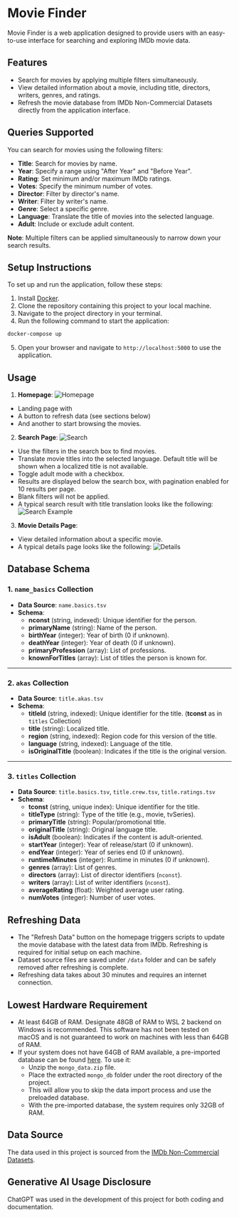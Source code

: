 # Movie Finder

Movie Finder is a web application designed to provide users with an easy-to-use interface for searching and exploring IMDb movie data. 

## Features
- Search for movies by applying multiple filters simultaneously.
- View detailed information about a movie, including title, directors, writers, genres, and ratings.
- Refresh the movie database from IMDb Non-Commercial Datasets directly from the application interface.

## Queries Supported
You can search for movies using the following filters:
- **Title**: Search for movies by name.
- **Year**: Specify a range using "After Year" and "Before Year".
- **Rating**: Set minimum and/or maximum IMDb ratings.
- **Votes**: Specify the minimum number of votes.
- **Director**: Filter by director's name.
- **Writer**: Filter by writer's name.
- **Genre**: Select a specific genre.
- **Language**: Translate the title of movies into the selected language.
- **Adult**: Include or exclude adult content.

**Note**: Multiple filters can be applied simultaneously to narrow down your search results.

## Setup Instructions
To set up and run the application, follow these steps:
1. Install [Docker](https://www.docker.com/).
2. Clone the repository containing this project to your local machine.
3. Navigate to the project directory in your terminal.
4. Run the following command to start the application:

```bash
docker-compose up
```

5. Open your browser and navigate to `http://localhost:5000` to use the application.

## Usage
1. **Homepage**:
![Homepage](images/homepage.png)
- Landing page with
- A button to refresh data (see sections below)
- And another to start browsing the movies.

2. **Search Page**:
![Search](images/search.png)
- Use the filters in the search box to find movies.
- Translate movie titles into the selected language. Default title will be shown when a localized title is not available.
- Toggle adult mode with a checkbox.
- Results are displayed below the search box, with pagination enabled for 10 results per page.
- Blank filters will not be applied.
- A typical search result with title translation looks like the following:
![Search Example](images/search_example.png)

3. **Movie Details Page**:
- View detailed information about a specific movie.
- A typical details page looks like the following:
![Details](images/details.png)

## Database Schema

### 1. `name_basics` Collection
- **Data Source**: `name.basics.tsv`
- **Schema**:
  - **nconst** (string, indexed): Unique identifier for the person.
  - **primaryName** (string): Name of the person.
  - **birthYear** (integer): Year of birth (0 if unknown).
  - **deathYear** (integer): Year of death (0 if unknown).
  - **primaryProfession** (array): List of professions.
  - **knownForTitles** (array): List of titles the person is known for.

---

### 2. `akas` Collection
- **Data Source**: `title.akas.tsv`
- **Schema**:
  - **titleId** (string, indexed): Unique identifier for the title. (**tconst** as in `titles` Collection)
  - **title** (string): Localized title.
  - **region** (string, indexed): Region code for this version of the title.
  - **language** (string, indexed): Language of the title.
  - **isOriginalTitle** (boolean): Indicates if the title is the original version.

---

### 3. `titles` Collection
- **Data Source**: `title.basics.tsv`, `title.crew.tsv`, `title.ratings.tsv`
- **Schema**:
  - **tconst** (string, unique index): Unique identifier for the title.
  - **titleType** (string): Type of the title (e.g., movie, tvSeries).
  - **primaryTitle** (string): Popular/promotional title.
  - **originalTitle** (string): Original language title.
  - **isAdult** (boolean): Indicates if the content is adult-oriented.
  - **startYear** (integer): Year of release/start (0 if unknown).
  - **endYear** (integer): Year of series end (0 if unknown).
  - **runtimeMinutes** (integer): Runtime in minutes (0 if unknown).
  - **genres** (array): List of genres.
  - **directors** (array): List of director identifiers (`nconst`).
  - **writers** (array): List of writer identifiers (`nconst`).
  - **averageRating** (float): Weighted average user rating.
  - **numVotes** (integer): Number of user votes.

## Refreshing Data
- The "Refresh Data" button on the homepage triggers scripts to update the movie database with the latest data from IMDb. Refreshing is required for initial setup on each machine. 
- Dataset source files are saved under `/data` folder and can be safely removed after refreshing is complete.
- Refreshing data takes about 30 minutes and requires an internet connection.

## Lowest Hardware Requirement
- At least 64GB of RAM. Designate 48GB of RAM  to WSL 2 backend on Windows is recommended. This software has not been tested on macOS and is not guaranteed to work on machines with less than 64GB of RAM.
- If your system does not have 64GB of RAM available, a pre-imported database can be found [here](https://drive.google.com/file/d/1YWueineA9v5Ft8fokzDLbFcYuIHOCc_Q/view?usp=sharing). To use it:
  - Unzip the `mongo_data.zip` file.
  - Place the extracted `mongo_db` folder under the root directory of the project.
  - This will allow you to skip the data import process and use the preloaded database. 
  - With the pre-imported database, the system requires only 32GB of RAM.

## Data Source
The data used in this project is sourced from the [IMDb Non-Commercial Datasets](https://developer.imdb.com/non-commercial-datasets/).

## Generative AI Usage Disclosure
ChatGPT was used in the development of this project for both coding and documentation. 